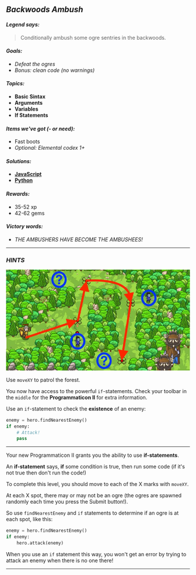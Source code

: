 ## _Backwoods Ambush_

#### _Legend says:_
> Conditionally ambush some ogre sentries in the backwoods.

#### _Goals:_
+ _Defeat the ogres_
+ _Bonus: clean code (no warnings)_

#### _Topics:_
+ **Basic Sintax**
+ **Arguments**
+ **Variables**
+ **If Statements**

#### _Items we've got (- or need):_
+ Fast boots
+ _Optional: Elemental codex 1+_

#### _Solutions:_
+ **[JavaScript](backAmbush.js)**
+ **[Python](back_ambush.py)**

#### _Rewards:_
+ 35-52 xp
+ 42-62 gems

#### _Victory words:_
+ _THE AMBUSHERS HAVE BECOME THE AMBUSHEES!_

___

### _HINTS_

![](img/ambush.jpg)

Use `moveXY` to patrol the forest.

You now have access to the powerful `if`-statements. Check your toolbar in the `middle` for the **Programmaticon II** for extra information.

Use an `if`-statement to check the **existence** of an enemy:

```python
enemy = hero.findNearestEnemy()
if enemy:
    # Attack!
    pass

```

___

Your new Programmaticon II grants you the ability to use **if-statements**.

An **if-statement** says, **if** some condition is true, then run some code (if it's not true then don't run the code!)

To complete this level, you should move to each of the X marks with `moveXY`.

At each X spot, there may or may not be an ogre (the ogres are spawned randomly each time you press the Submit button!).

So use `findNearestEnemy` and `if` statements to determine if an ogre is at each spot, like this:

```python
enemy = hero.findNearestEnemy()
if enemy:
    hero.attack(enemy)
```

When you use an `if` statement this way, you won't get an error by trying to attack an enemy when there is no one there!

___
